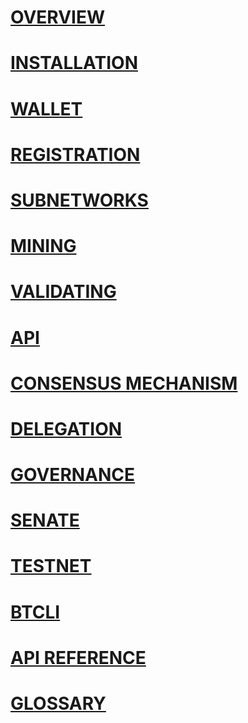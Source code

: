 
# [OVERVIEW](../intro/index.md)

# [INSTALLATION](../getting-started/installation.md)

# [WALLET](../getting-started/wallets.md)

# [REGISTRATION](../subnetworks/registration.md)

# [SUBNETWORKS](../subnetworks/subnetworks.md)

# [MINING](../mining/mining.md)

# [VALIDATING](../validating/validating.md)

# [API](../clients/clients.md)

# [CONSENSUS MECHANISM](../validating/yuma-consensus.md)

# [DELEGATION](../delegation/delegation.md)

# [GOVERNANCE](../governance/protocol.md)

# [SENATE](../governance/senate.md)

# [TESTNET](../reference/testnet.md)

# [BTCLI](../reference/btcli.md)

# [API REFERENCE](../bittensor-api/index.md)

# [GLOSSARY](../glossary/glossary.md)

